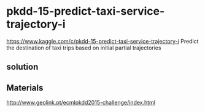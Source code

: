 # pkdd-15-predict-taxi-service-trajectory-i
https://www.kaggle.com/c/pkdd-15-predict-taxi-service-trajectory-i
Predict the destination of taxi trips based on initial partial trajectories


## solution

## Materials
http://www.geolink.pt/ecmlpkdd2015-challenge/index.html




